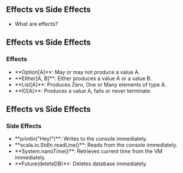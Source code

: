 ## Effects vs Side Effects

- What are effects?


## Effects vs Side Effects

### Effects

- <!-- .element: class="fragment" data-fragment-index="1" --> **Option[A]**: May or may not produce a value A.
- <!-- .element: class="fragment" data-fragment-index="2" --> **Either[A, B]**: Either produces a value A or a value B.
- <!-- .element: class="fragment" data-fragment-index="3" --> **List[A]**: Produces Zero, One or Many elements of type A.
- <!-- .element: class="fragment" data-fragment-index="4" --> **IO[A]**: Produces a value A, fails or never terminate.


## Effects vs Side Effects

### Side Effects

- <!-- .element: class="fragment" data-fragment-index="1" --> **println("Hey!")**: Writes to the console immediately.
- <!-- .element: class="fragment" data-fragment-index="2" --> **scala.io.StdIn.readLine()**: Reads from the console immediately.
- <!-- .element: class="fragment" data-fragment-index="3" --> **System.nanoTime()**: Retrieves current time from the VM immediately.
- <!-- .element: class="fragment" data-fragment-index="4" --> **Future(deleteDB)**: Deletes database immediately.
